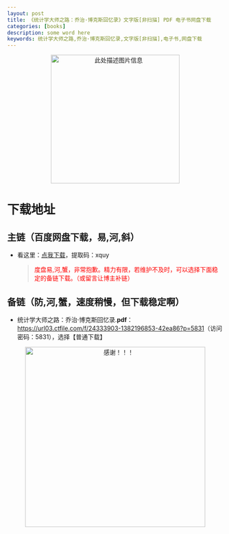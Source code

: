 ```yaml
---
layout: post
title: 《统计学大师之路：乔治·博克斯回忆录》文字版[非扫描] PDF 电子书网盘下载
categories: [books]
description: some word here
keywords: 统计学大师之路,乔治·博克斯回忆录,文字版[非扫描],电子书,网盘下载
---
```


<div align="center"><img src="https://pic.imgdb.cn/item/67061821d29ded1a8c6272b5.png" alt="此处描述图片信息" width="300px" height="auto"></div>

# 下载地址

## 主链（百度网盘下载，易,河,斜）

- 看这里：[点我下载](https://pan.baidu.com/s/1iMXUbSbtZQZjDcqDmnWUyw?pwd=xquy)，提取码：xquy

  > <p style="color:red" >度盘易,河,蟹，非常抱歉。精力有限，若维护不及时，可以选择下面稳定的备链下载。（或留言让博主补链）</p>

## 备链（防,河,蟹，速度稍慢，但下载稳定啊）

- 统计学大师之路：乔治·博克斯回忆录.**pdf**：<https://url03.ctfile.com/f/24333903-1382196853-42ea86?p=5831>（访问密码：5831），选择【普通下载】

<div align="center"><img src="https://pic.imgdb.cn/item/6707df6bd29ded1a8ce37031.gif" alt="感谢！！！" width="420px" height="auto"/></div>
